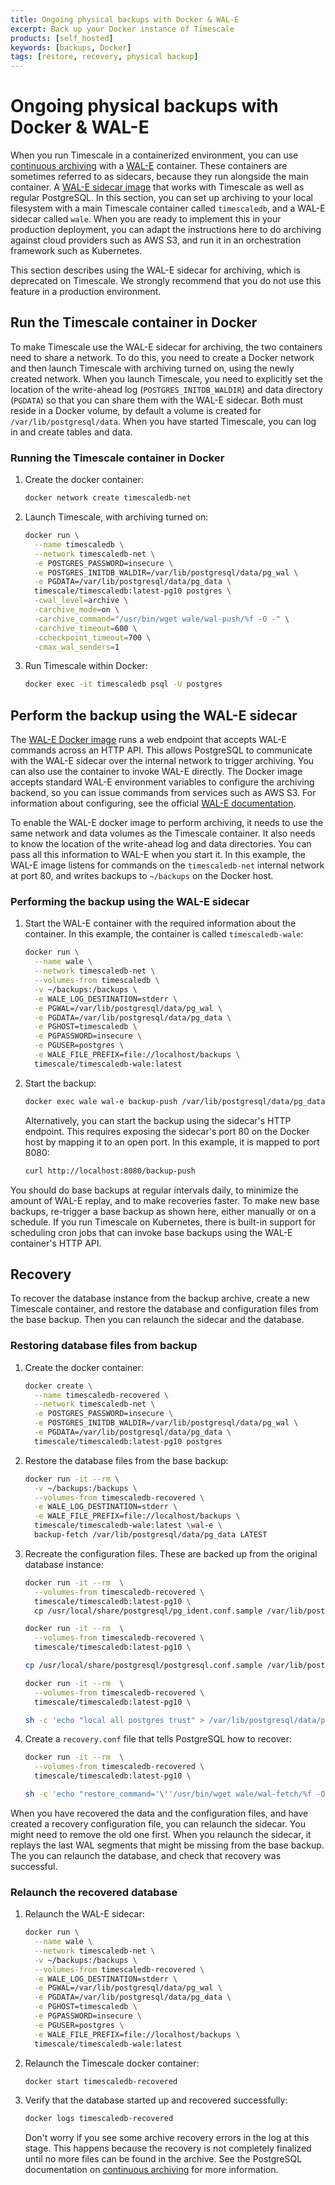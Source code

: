 ```yaml
---
title: Ongoing physical backups with Docker & WAL-E
excerpt: Back up your Docker instance of Timescale
products: [self_hosted]
keywords: [backups, Docker]
tags: [restore, recovery, physical backup]
---
```



# Ongoing physical backups with Docker & WAL-E

When you run Timescale in a containerized environment, you can use
[continuous archiving][pg archiving] with a [WAL-E][wale official] container.
These containers are sometimes referred to as sidecars, because they run
alongside the main container. A [WAL-E sidecar image][wale image]
that works with Timescale as well as regular PostgreSQL. In this section, you 
can set up archiving to your local filesystem with a main Timescale
container called `timescaledb`, and a WAL-E sidecar called `wale`. When you are
ready to implement this in your production deployment, you can adapt the
instructions here to do archiving against cloud providers such as AWS S3, and
run it in an orchestration framework such as Kubernetes.

<Highlight type="deprecation">
This section describes using the WAL-E sidecar for archiving, which is deprecated
on Timescale. We strongly recommend that you do not use this feature in a
production environment.
</Highlight>

## Run the Timescale container in Docker

To make Timescale use the WAL-E sidecar for archiving, the two containers need
to share a network. To do this, you need to create a Docker  network and then
launch Timescale with archiving turned on, using the newly created network.
When you launch Timescale, you need to explicitly set the location of the
write-ahead log (`POSTGRES_INITDB_WALDIR`) and data directory (`PGDATA`) so that
you can share them with the WAL-E sidecar. Both must reside in a Docker volume,
by default a volume is created for `/var/lib/postgresql/data`. When you have
started Timescale, you can log in and create tables and data.

<Procedure>

### Running the Timescale container in Docker

1.  Create the docker container:

    ```bash
    docker network create timescaledb-net
    ```

1.  Launch Timescale, with archiving turned on:

    ```bash
    docker run \
      --name timescaledb \
      --network timescaledb-net \
      -e POSTGRES_PASSWORD=insecure \
      -e POSTGRES_INITDB_WALDIR=/var/lib/postgresql/data/pg_wal \
      -e PGDATA=/var/lib/postgresql/data/pg_data \
      timescale/timescaledb:latest-pg10 postgres \
      -cwal_level=archive \
      -carchive_mode=on \
      -carchive_command="/usr/bin/wget wale/wal-push/%f -O -" \
      -carchive_timeout=600 \
      -ccheckpoint_timeout=700 \
      -cmax_wal_senders=1
    ```

1.  Run Timescale within Docker:

    ```bash
    docker exec -it timescaledb psql -U postgres
    ```

</Procedure>

## Perform the backup using the WAL-E sidecar

The [WAL-E Docker image][wale image] runs a web endpoint that accepts WAL-E
commands across an HTTP API. This allows PostgreSQL to communicate with the
WAL-E sidecar over the internal network to trigger archiving. You can also use
the container to invoke WAL-E directly. The Docker image accepts standard WAL-E
environment variables to configure the archiving backend, so you can issue
commands from services such as AWS S3. For information about configuring, see
the official [WAL-E documentation][wale official].

To enable the WAL-E docker image to perform archiving, it needs to use the same
network and data volumes as the Timescale container. It also needs to know the
location of the write-ahead log and data directories. You can pass all this
information to WAL-E when you start it. In this example, the WAL-E image listens
for commands on the `timescaledb-net` internal network at port 80, and writes
backups to `~/backups` on the Docker host.

<Procedure>

### Performing the backup using the WAL-E sidecar

1.  Start the WAL-E container with the required information about the container.
    In this example, the container is called `timescaledb-wale`:

    ```bash
    docker run \
      --name wale \
      --network timescaledb-net \
      --volumes-from timescaledb \
      -v ~/backups:/backups \
      -e WALE_LOG_DESTINATION=stderr \
      -e PGWAL=/var/lib/postgresql/data/pg_wal \
      -e PGDATA=/var/lib/postgresql/data/pg_data \
      -e PGHOST=timescaledb \
      -e PGPASSWORD=insecure \
      -e PGUSER=postgres \
      -e WALE_FILE_PREFIX=file://localhost/backups \
      timescale/timescaledb-wale:latest
    ```

1.  Start the backup:

    ```bash
    docker exec wale wal-e backup-push /var/lib/postgresql/data/pg_data
    ```

    Alternatively, you can start the backup using the sidecar's HTTP endpoint.
    This requires exposing the sidecar's port 80 on the Docker host by mapping
    it to an open port. In this example, it is mapped to port 8080:

    ```bash
    curl http://localhost:8080/backup-push
    ```

</Procedure>

You should do base backups at regular intervals daily, to minimize
the amount of WAL-E replay, and to make recoveries faster. To make new base
backups, re-trigger a base backup as shown here, either manually or on a
schedule. If you run Timescale on Kubernetes, there is built-in support for
scheduling cron jobs that can invoke base backups using the WAL-E container's
HTTP API.

## Recovery

To recover the database instance from the backup archive, create a new Timescale
container, and restore the database and configuration files from the base
backup. Then you can relaunch the sidecar and the database.

<Procedure>

### Restoring database files from backup

1.  Create the docker container:

    ```bash
    docker create \
      --name timescaledb-recovered \
      --network timescaledb-net \
      -e POSTGRES_PASSWORD=insecure \
      -e POSTGRES_INITDB_WALDIR=/var/lib/postgresql/data/pg_wal \
      -e PGDATA=/var/lib/postgresql/data/pg_data \
      timescale/timescaledb:latest-pg10 postgres
    ```

1.  Restore the database files from the base backup:

    ```bash
    docker run -it --rm \
      -v ~/backups:/backups \
      --volumes-from timescaledb-recovered \
      -e WALE_LOG_DESTINATION=stderr \
      -e WALE_FILE_PREFIX=file://localhost/backups \
      timescale/timescaledb-wale:latest \wal-e \
      backup-fetch /var/lib/postgresql/data/pg_data LATEST
    ```

1.  Recreate the configuration files. These are backed up from the original
    database instance:

    ```bash
    docker run -it --rm  \
      --volumes-from timescaledb-recovered \
      timescale/timescaledb:latest-pg10 \
      cp /usr/local/share/postgresql/pg_ident.conf.sample /var/lib/postgresql/data/pg_data/pg_ident.conf

    docker run -it --rm  \
      --volumes-from timescaledb-recovered \
      timescale/timescaledb:latest-pg10 \

    cp /usr/local/share/postgresql/postgresql.conf.sample /var/lib/postgresql/data/pg_data/postgresql.conf

    docker run -it --rm  \
      --volumes-from timescaledb-recovered \
      timescale/timescaledb:latest-pg10 \

    sh -c 'echo "local all postgres trust" > /var/lib/postgresql/data/pg_data/pg_hba.conf'
    ```

1.  Create a `recovery.conf` file that tells PostgreSQL how to recover:

    ```bash
    docker run -it --rm  \
      --volumes-from timescaledb-recovered \
      timescale/timescaledb:latest-pg10 \

    sh -c 'echo "restore_command='\''/usr/bin/wget wale/wal-fetch/%f -O -'\''" > /var/lib/postgresql/data/pg_data/recovery.conf'
    ```

</Procedure>

When you have recovered the data and the configuration files, and have created a
recovery configuration file, you can relaunch the sidecar. You might need to
remove the old one first. When you relaunch the sidecar, it replays the last WAL
segments that might be missing from the base backup. The you can relaunch the
database, and check that recovery was successful.

<Procedure>

### Relaunch the recovered database

1.  Relaunch the WAL-E sidecar:

    ```bash
    docker run \
      --name wale \
      --network timescaledb-net \
      -v ~/backups:/backups \
      --volumes-from timescaledb-recovered \
      -e WALE_LOG_DESTINATION=stderr \
      -e PGWAL=/var/lib/postgresql/data/pg_wal \
      -e PGDATA=/var/lib/postgresql/data/pg_data \
      -e PGHOST=timescaledb \
      -e PGPASSWORD=insecure \
      -e PGUSER=postgres \
      -e WALE_FILE_PREFIX=file://localhost/backups \
      timescale/timescaledb-wale:latest
    ```

1.  Relaunch the Timescale docker container:

    ```bash
    docker start timescaledb-recovered
    ```

1.  Verify that the database started up and recovered successfully:

    ```bash
    docker logs timescaledb-recovered
    ```

    Don't worry if you see some archive recovery errors in the log at this
    stage. This happens because the recovery is not completely finalized until
    no more files can be found in the archive. See the PostgreSQL documentation
    on [continuous archiving][pg archiving] for more information.

</Procedure>

[pg archiving]: https://www.postgresql.org/docs/current/continuous-archiving.html#BACKUP-PITR-RECOVERY
[wale image]: https://hub.docker.com/r/timescale/timescaledb-wale
[wale official]: https://github.com/wal-e/wal-e
